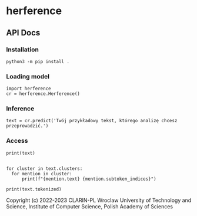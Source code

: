 # herference

## API Docs


### Installation

```
python3 -m pip install .
```

### Loading model

```
import herference
cr = herference.Herference()

```

### Inference

```
text = cr.predict('Twój przykładowy tekst, którego analizę chcesz przeprowadzić.')
```

### Access

```
print(text)
```

```

for cluster in text.clusters:
  for mention in cluster:
      print(f"{mention.text} {mention.subtoken_indices}")
      
print(text.tokenized)
```

Copyright (c) 2022-2023 CLARIN-PL Wroclaw University of Technology and Science, Institute of Computer Science, Polish Academy of Sciences
